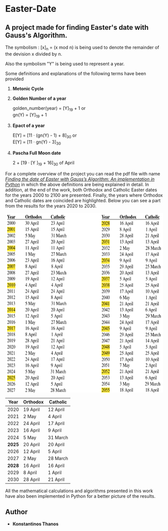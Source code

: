 # Easter-Date

## A project made for finding Easter's date with Gauss's Algorithm.

The symbolism : [x]<sub>n</sub> = (x mod n) is being used to denote the remainder of the devision x divided by n.

Also the symbolism "Y" is being used to represent a year.

Some definitions and explanations of the following terms have been provided

1. **Metonic Cycle**
2. **Golden Number of a year**

   golden_number(year) = [Y]<sub>19</sub> + 1 or   
   gn(Y) = [Y]<sub>19</sub> + 1
3. **Epact of a year**

    E[Y] = [11 · (gn(Y) - 1) + 8]<sub>30</sub> or  
    E[Y] = [11 · gn(Y) - 3]<sub>30</sub>
4. **Pascha Full Moon date**

    2 + [19 · [Y ]<sub>19</sub> + 16]<sub>30</sub> of April

For a complete overview of the project you can read the pdf file with name [*Finding the date of Easter with Gauss’s Algorithm: An implementation in Python*](https://github.com/kostasthanos/Easter-Date/blob/master/Finding%20the%20date%20of%20Easter%20with%20Gauss%E2%80%99s%20Algorithm:%20An%20implementation%20in%20Python.pdf) in which the above definitions are being explained in detail. In addition, at the end of the work, both Orthodox and Catholic Easter dates for the years 2000 to 2100 are presented. Finally, the years where Orthodox and Catholic dates are coincided are highlighted. Below you can see a part from the results for the years 2020 to 2030.

<p align="center">
  <img width="500" height="570" src="easter_dates.png">
</p>

| Year | Orthodox | Catholic |  
|  --- |    ---   |    ---   |  
| 2020 | 19 April | 12 April |  
| 2021 |  2 May   |  4 April |  
| 2022 | 24 April | 17 April |  
| 2023 | 16 April |  9 April |  
| 2024 |  5 May   | 31 March |  
| **2025** | 20 April | 20 April |  
| 2026 | 12 April |  5 April |  
| 2027 |  2 May   | 28 March |  
| **2028** | 16 April | 16 April |  
| 2029 |  8 April |  1 April |  
| 2030 | 28 April | 21 April |  

Αll the mathematical calculations and algorithms presented in this work have also been implemented in Python for a better picture of the results.

##  Author
* **Konstantinos Thanos**
